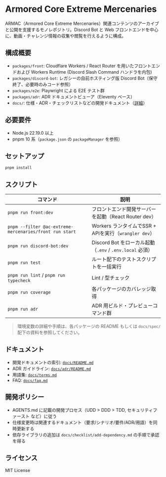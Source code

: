 # Armored Core Extreme Mercenaries

ARMAC（Armored Core Extreme Mercenaries）関連コンテンツのアーカイブと公開を支援するモノレポジトリ。Discord Bot と Web フロントエンドを中心に、動画・チャレンジ情報の収集や閲覧を行えるように構成。

## 構成概要

- `packages/front`: Cloudflare Workers / React Router を用いたフロントエンドおよび Workers Runtime (Discord Slash Command ハンドラを内包)
- `packages/discord-bot`: レガシーの自前ホスティング版 Discord Bot（保守終了、必要時のみコード参照）
- `packages/e2e`: Playwright による E2E テスト群
- `packages/adr`: ADR ドキュメントビューア（Eleventy ベース）
- `docs/`: 仕様・ADR・チェックリストなどの開発ドキュメント（[詳細](docs/README.md)）

## 必要要件

- Node.js 22.19.0 以上
- pnpm 10 系（`package.json` の `packageManager` を参照）

## セットアップ

```bash
pnpm install
```

## スクリプト

| コマンド | 説明 |
| --- | --- |
| `pnpm run front:dev` | フロントエンド開発サーバーを起動（React Router dev） |
| `pnpm --filter @ac-extreme-mercenaries/front run start` | Workers ランタイムでSSR + APIを実行（`wrangler dev`） |
| `pnpm run discord-bot:dev` | Discord Bot をローカル起動（`.env` / `.env.local` 必須） |
| `pnpm run test` | ルート配下のテストスクリプトを一括実行 |
| `pnpm run lint` / `pnpm run typecheck` | Lint / 型チェック |
| `pnpm run coverage` | 各パッケージのカバレッジ取得 |
| `pnpm run adr` | ADR 用ビルド・プレビューコマンド群 |

> 環境変数の詳細や手順は、各パッケージの README もしくは `docs/spec/` 配下の資料を参照してください。

## ドキュメント

- 開発ドキュメントの索引: [`docs/README.md`](docs/README.md)
- ADR ガイドライン: [`docs/adr/README.md`](docs/adr/README.md)
- 用語集: [`docs/terms.md`](docs/terms.md)
- FAQ: [`docs/faq.md`](docs/faq.md)

## 開発ポリシー

- AGENTS.md に記載の開発プロセス（UDD > DDD > TDD, セキュリティファースト など）に従う
- 仕様変更時は関連するドキュメント（要求/シナリオ/要件/ADR/用語）を同時更新する
- 依存ライブラリの追加は `docs/checklist/add-dependency.md` の手順で承認を得る

## ライセンス

MIT License
